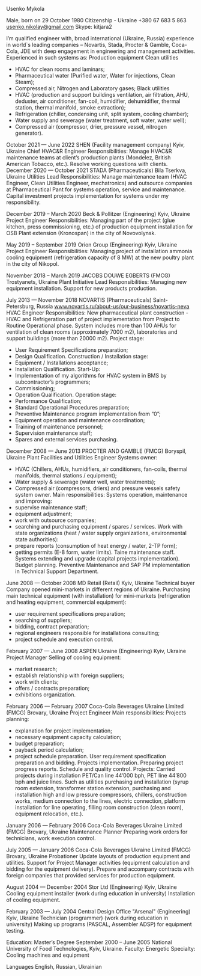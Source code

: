 Usenko Mykola

Male, born on 29 October 1980
Citizenship - Ukraine
+380 67 683 5 863
usenko.nikolay@gmail.com
Skype: kitjara2

I’m qualified engineer with, broad international (Ukraine, Russia) experience in world`s leading companies – Novartis, Stada, Procter & Gamble, Coca-Cola, JDE with deep engagement in engineering and management activities.
Experienced in such systems as:
Production equipment
Clean utilities
- HVAC for clean rooms and laminars;
- Pharmaceutical water (Purified water, Water for injections, Clean Steam);
- Compressed air, Nitrogen and Laboratory gases;
Black utilities
- HVAC (production and support buildings ventilation, air filtration, AHU, deduster, air conditioner, fan-coil, humidifier, dehumidifier, thermal station, thermal manifold, smoke extraction);
- Refrigeration (chiller, condensing unit, split system, cooling chamber);
- Water supply and sewerage (water treatment, soft water, water well);
- Compressed air (compressor, drier, pressure vessel, nitrogen generator).

October 2021 — June 2022
SHEN (Facility management company)
Kyiv, Ukraine
Chief HVAC&R Engineer
Responsibilities:
Manage HVAC&R maintenance teams at client’s production plants (Mondelez, British American Tobacco, etc.). Resolve working questions with clients.
 
December 2020 — October 2021
STADA (Pharmaceuticals)
Bila Tserkva, Ukraine
Utilities Lead
Responsibilities:
Manage maintenance team (HVAC Engineer, Clean Utilities Engineer, mechatronics) and outsource companies at Pharmaceutical Pant for systems operation, service and maintenance.
Capital investment projects implementation for systems under my responsibility.

December 2019 – March 2020
Beck & Pollitzer (Engineering)
Kyiv, Ukraine
Project Engineer
Responsibilities:
Managing part of the project (glue kitchen, press commissioning, etc.) of production equipment installation for OSB Plant extension (Kronospan) in the city of Novovolynsk.

May 2019 – September 2019
Orion Group (Engineering)
Kyiv, Ukraine
Project Engineer
Responsibilities:
Managing project of installation ammonia cooling equipment (refrigeration capacity of 8 MW) at the new poultry plant in the city of Nikopol.

November 2018 – March 2019
JACOBS DOUWE EGBERTS (FMCG)
Trostyanets, Ukraine
Plant Initiative Lead
Responsibilities:
Managing new equipment installation.
Support for new products production.

July 2013 — November 2018
NOVARTIS (Pharmaceuticals)
Saint-Petersburg, Russia
www.novartis.ru/about-us/our-business/novartis-neva
HVAC Engineer
Responsibilities:
New pharmaceutical plant construction - HVAC and Refrigeration part of project implementation from Project to Routine Operational phase. System includes more than 100 AHUs for ventilation of clean rooms (approximately 7000 m2), laboratories and support buildings (more than 20000 m2).
Project stage:
- User Requirement Specifications preparation;
- Design Qualification.
Construction / Installation stage:
- Equipment / Installations acceptance;
- Installation Qualification.
Start-Up:
- Implementation of my algorithms for HVAC system in BMS by subcontractor’s programmers;
- Commissioning;
- Operation Qualification.
Operation stage:
- Performance Qualification;
- Standard Operational Procedures preparation;
- Preventive Maintenance program implementation from “0”;
- Equipment operation and maintenance coordination;
- Training of maintenance personnel;
- Supervision maintenance staff;
- Spares and external services purchasing.

December 2008 — June 2013
PROCTER AND GAMBLE (FMCG)
Boryspil, Ukraine
Plant Facilities and Utilities Engineer
Systems owner:
- HVAC (Chillers, AHUs, humidifiers, air conditioners, fan-coils, thermal manifolds, thermal stations / equipment);
- Water supply & sewerage (water well, water treatments);
- Compressed air (compressors, driers) and pressure vessels safety system owner.
Main responsibilities:
Systems operation, maintenance and improving:
- supervise maintenance staff;
- equipment adjustment;
- work with outsource companies;
- searching and purchasing equipment / spares / services.
Work with state organizations (heat / water supply organizations, environmental state authorities):
- prepare reports (consumption of heat energy / water, 2-TP form);
- getting permits (E-8 form, water limits).
Taine maintenance staff.
Systems extending and upgrade (capital projects implementation).
Budget planning.
Preventive Maintenance and SAP PM implementation in Technical Support Department.

June 2008 — October 2008
MD Retail (Retail)
Kyiv, Ukraine
Technical buyer
Company opened mini-markets in different regions of Ukraine.
Purchasing main technical equipment (with installation) for mini-markets (refrigeration and heating equipment, commercial equipment):
- user requirement specifications preparation;
- searching of suppliers;
- bidding, contract preparation;
- regional engineers responsible for installations consulting;
- project schedule and execution control.

February 2007 — June 2008
ASPEN Ukraine (Engineering)
Kyiv, Ukraine
Project Manager
Selling of cooling equipment:
- market research;
- establish relationship with foreign suppliers;
- work with clients;
- offers / contracts preparation;
- exhibitions organization.

February 2006 — February 2007
Coca-Cola Beverages Ukraine Limited (FMCG)
Brovary, Ukraine
Project Engineer
Main responsibilities:
Projects planning:
- explanation for project implementation; 
- necessary equipment capacity calculation; 
- budget preparation; 
- payback period calculation; 
- project schedule preparation.
User requirement specification preparation and bidding.
Projects implementation.
Preparing project progress reports.
Schedule and quality control.
Projects:
Carried projects during installation PET/Can line 44’000 bph, PET line 44’800 bph and juice lines. Such as utilities purchasing and installation (syrup room extension, transformer station extension, purchasing and installation high and low pressure compressors, chillers, construction works, medium connection to the lines, electric connection, platform installation for line operating, filling room construction (clean room), equipment relocation, etc.).

January 2006 — February 2006
Coca-Cola Beverages Ukraine Limited (FMCG)
Brovary, Ukraine
Maintenance Planner
Preparing work orders for technicians, work execution control.

July 2005 — January 2006
Coca-Cola Beverages Ukraine Limited (FMCG)
Brovary, Ukraine
Probationer
Update layouts of production equipment and utilities.
Support for Project Manager activities (equipment calculation and bidding for the equipment delivery).
Prepare and accompany contracts with foreign companies that provided services for production equipment.

August 2004 — December 2004
Stor Ltd (Engineering)
Kyiv, Ukraine
Cooling equipment installer (work during education in university)
Installation of cooling equipment.

February 2003 — July 2004
Central Design Office "Arsenal" (Engineering)
Kyiv, Ukraine
Technician (programmer) (work during education in university)
Making up programs (PASCAL, Assembler ADSP) for equipment testing.

Education: Master’s Degree
September 2000 – June 2005
National University of Food Technologies, Kyiv, Ukraine.
Faculty: Energetic
Specialty: Cooling machines and equipment

Languages
English, Russian, Ukrainian

